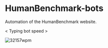 # HumanBenchmark-bots
Automation of the HumanBenchmark website.

< Typing bot speed >

![32157wpm](https://user-images.githubusercontent.com/75546186/189984720-4e6d88e1-e592-4ae7-b748-3f05443baec9.png)
